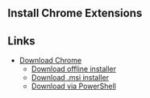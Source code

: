## Install Chrome Extensions

## Links

* [Download Chrome](https://www.google.com/intl/ru/chrome/)
  * [Download offline installer](https://www.google.com/intl/ru/chrome/?standalone=1)
  * [Download .msi installer](https://chromeenterprise.google/browser/download)
  * [Download via PowerShell](https://github.com/farag2/Utilities/tree/master/Download) 
